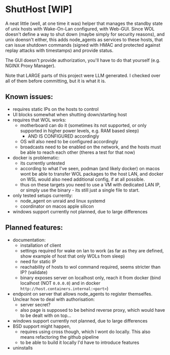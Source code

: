 # ShutHost [WIP]

A neat little (well, at one time it was) helper that manages the standby state of unix hosts with Wake-On-Lan configured, with Web-GUI.
Since WOL doesn't define a way to shut down (maybe simply for security reasons), and unix doensn't either, this adds node_agents as services to these hosts, that can issue shutdown commands (signed with HMAC and protected against replay attacks with timestamps) and provide status.

The GUI doesn't provide authorization, you'll have to do that yourself (e.g. NGINX Proxy Manager).

Note that LARGE parts of this project were LLM generated. I checked over all of them before committing, but it is what it is.

## Known issues:

* requires static IPs on the hosts to control
* UI blocks somewhat when shutting down/starting host 
* requires that WOL works:
    * motherboard can do it (sometimes its not supported, or only supported in higher power levels, e.g. RAM based sleep) 
        * AND IS CONFIGURED accordingly
    * OS will also need to be configured accordingly
    * broadcasts need to be enabled on the network, and the hosts must be able to reach each other (theres a test for that now)
* docker is problematic:
    * its currently untested
    * according to what I've seen, podman (and likely docker) on macos wont be able to transfer WOL packages to the host LAN, and docker on WSL would also need additional config, if at all possible.
    * thus on these targets you need to use a VM with dedicated LAN IP, or simply use the binary - its still just a single file to start.
* only tested setups currently:
    * node_agent on unraid and linux systemd
    * coordinator on macos apple silicon
* windows support currently not planned, due to large differences

## Planned features:

* documentation:
    * installation of client
    * settings required for wake on lan to work (as far as they are defined, show example of host that only WOLs from sleep)
    * need for static IP
    * reachability of hosts to wol command required, seems stricter than IP? (validate)
    * binary exposes server on localhost only, reach it from docker (bind localhost (NOT `0.0.0.0`) and in docker `http://host.containers.internal:<port>`)
* endpoint on server that allows node_agents to register themselfes. Unclear how to deal with authorisation:
    * server secret?
    * also page is supposed to be behind reverse proxy, which would have to be dealt with on top...
* windows support currently not planned, due to large differences
* BSD support might happen, 
    * requires using cross though, which I wont do locally. This also means refactoring the github pipeline
    * to be able to build it locally I'd have to introduce features
* uninstalls

<!-- 
    // Re-Verify mobile after tabs were introduced.
    // poll hosts in the backend with variable polling frequency (whether there is a frontend active or not, should be able to tell with ws_tx.receiver_count() - needs proper updates when the socket was closed, fails ATM)
    // Add endpoint for configured clients and show them all in the UI
    // Then add rework wording/UI of GUI leases to be understandable without understanding leases (if someone doesnt need them).
    // Then add a bunch of documentation to explain:
    // - how to configure WOL and gotchas
    // - shuthost architecture
    // - how leases work
    // -->
